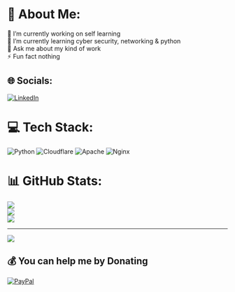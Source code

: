 # 💫 About Me:
🔭 I’m currently working on self learning <br>🌱 I’m currently learning cyber security, networking & python<br>💬 Ask me about my kind of work<br>⚡ Fun fact nothing


## 🌐 Socials:
[![LinkedIn](https://img.shields.io/badge/LinkedIn-%230077B5.svg?logo=linkedin&logoColor=white)](https://linkedin.com/in/https://www.linkedin.com/in/deepak3693/) 

# 💻 Tech Stack:
![Python](https://img.shields.io/badge/python-3670A0?style=for-the-badge&logo=python&logoColor=ffdd54) ![Cloudflare](https://img.shields.io/badge/Cloudflare-F38020?style=for-the-badge&logo=Cloudflare&logoColor=white) ![Apache](https://img.shields.io/badge/apache-%23D42029.svg?style=for-the-badge&logo=apache&logoColor=white) ![Nginx](https://img.shields.io/badge/nginx-%23009639.svg?style=for-the-badge&logo=nginx&logoColor=white)
# 📊 GitHub Stats:
![](https://github-readme-stats.vercel.app/api?username=deepak-3693&theme=dark&hide_border=false&include_all_commits=false&count_private=false)<br/>
![](https://nirzak-streak-stats.vercel.app/?user=deepak-3693&theme=dark&hide_border=false)<br/>
![](https://github-readme-stats.vercel.app/api/top-langs/?username=deepak-3693&theme=dark&hide_border=false&include_all_commits=false&count_private=false&layout=compact)

---
[![](https://visitcount.itsvg.in/api?id=deepak-3693&icon=0&color=0)](https://visitcount.itsvg.in)

  ## 💰 You can help me by Donating
  [![PayPal](https://img.shields.io/badge/PayPal-00457C?style=for-the-badge&logo=paypal&logoColor=white)](https://paypal.me/https://www.paypal.me/Deepak3693) 

  
<!-- Proudly created with GPRM ( https://gprm.itsvg.in ) -->
